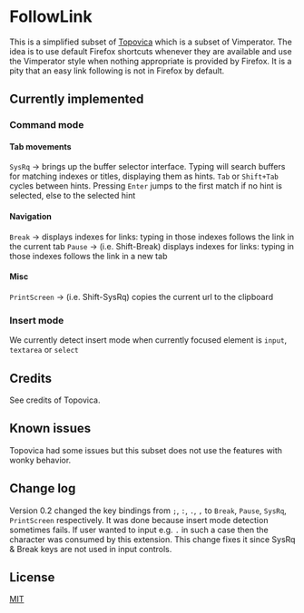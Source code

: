 # FollowLink

This is a simplified subset of [Topovica](https://addons.mozilla.org/en-US/firefox/addon/topovica/) which is a subset of Vimperator. The idea is to use default Firefox shortcuts whenever they are available and use the Vimperator style when nothing appropriate is provided by Firefox. It is a pity that an easy link following is not in Firefox by default.

## Currently implemented

### Command mode

#### Tab movements

`SysRq` &rarr;  brings up the buffer selector interface. Typing will search buffers for matching indexes or titles, displaying them as hints. `Tab` or `Shift+Tab` cycles between hints. Pressing `Enter` jumps to the first match if no hint is selected, else to the selected hint

#### Navigation

`Break` &rarr; displays indexes for links: typing in those indexes follows the link in the current tab
`Pause` &rarr; (i.e. Shift-Break) displays indexes for links: typing in those indexes follows the link in a new tab

#### Misc

`PrintScreen` &rarr; (i.e. Shift-SysRq) copies the current url to the clipboard

### Insert mode

We currently detect insert mode when currently focused element is `input`, `textarea` or `select`

## Credits

See credits of Topovica.


## Known issues

Topovica had some issues but this subset does not use the features with wonky behavior.

## Change log

Version 0.2 changed the key bindings from `;`, `:`, `.`, `,` to `Break`, `Pause`, `SysRq`, `PrintScreen` respectively. It was done because insert mode detection sometimes fails. If user wanted to input e.g. `.` in such a case then the character was consumed by this extension. This change fixes it since SysRq & Break keys are not used in input controls.

## License

[MIT](LICENSE)
